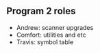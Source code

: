 ## Program 2 roles

* Andrew: scanner upgrades
* Comfort: utilities and etc
* Travis: symbol table

